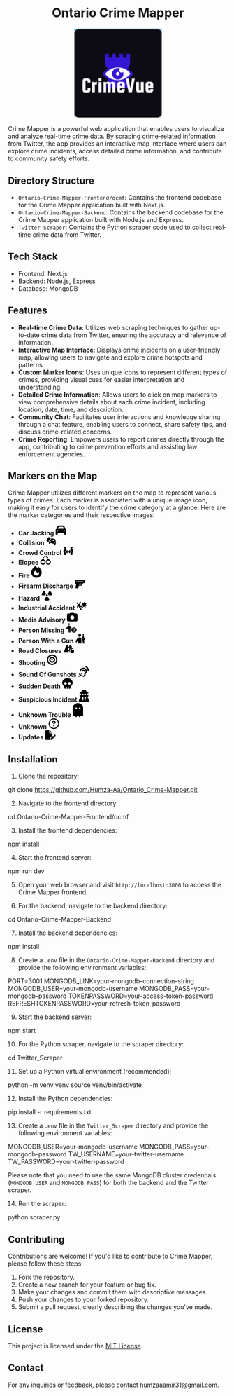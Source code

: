 <h1 align="center">Ontario Crime Mapper</h1>

<p align="center">
  <img src="/Ontario-Crime-Mapper-Frontend/ocmf/public/Logo.png" alt="Project Logo" width="200">
</p>

Crime Mapper is a powerful web application that enables users to visualize and analyze real-time crime data. By scraping crime-related information from Twitter, the app provides an interactive map interface where users can explore crime incidents, access detailed crime information, and contribute to community safety efforts.

## Directory Structure

- `Ontario-Crime-Mapper-Frontend/ocmf`: Contains the frontend codebase for the Crime Mapper application built with Next.js.
- `Ontario-Crime-Mapper-Backend`: Contains the backend codebase for the Crime Mapper application built with Node.js and Express.
- `Twitter_Scraper`: Contains the Python scraper code used to collect real-time crime data from Twitter.

## Tech Stack

- Frontend: Next.js
- Backend: Node.js, Express
- Database: MongoDB

## Features

- **Real-time Crime Data**: Utilizes web scraping techniques to gather up-to-date crime data from Twitter, ensuring the accuracy and relevance of information.
- **Interactive Map Interface**: Displays crime incidents on a user-friendly map, allowing users to navigate and explore crime hotspots and patterns.
- **Custom Marker Icons**: Uses unique icons to represent different types of crimes, providing visual cues for easier interpretation and understanding.
- **Detailed Crime Information**: Allows users to click on map markers to view comprehensive details about each crime incident, including location, date, time, and description.
- **Community Chat**: Facilitates user interactions and knowledge sharing through a chat feature, enabling users to connect, share safety tips, and discuss crime-related concerns.
- **Crime Reporting**: Empowers users to report crimes directly through the app, contributing to crime prevention efforts and assisting law enforcement agencies.

## Markers on the Map

Crime Mapper utilizes different markers on the map to represent various types of crimes. Each marker is associated with a unique image icon, making it easy for users to identify the crime category at a glance. Here are the marker categories and their respective images:

- **Car Jacking** <img src="/Ontario-Crime-Mapper-Frontend/ocmf/public/Icon_Images/Car_Jacking.svg" alt="Theft Icon" width="24" style="fill: white">
- **Collision** <img src="/Ontario-Crime-Mapper-Frontend/ocmf/public/Icon_Images/Collision.svg" alt="Assault Icon" width="24" style="fill: white">
- **Crowd Control** <img src="/Ontario-Crime-Mapper-Frontend/ocmf/public/Icon_Images/Crowd_Control.svg" alt="Burglary Icon" width="24" style="fill: white">
- **Elopee** <img src="/Ontario-Crime-Mapper-Frontend/ocmf/public/Icon_Images/Elopee.svg" alt="Robbery Icon" width="24" style="fill: white">
- **Fire** <img src="/Ontario-Crime-Mapper-Frontend/ocmf/public/Icon_Images/Fire.svg" alt="Vandalism Icon" width="24" style="fill: white">
- **Firearm Discharge** <img src="/Ontario-Crime-Mapper-Frontend/ocmf/public/Icon_Images/Firearm_Discharge.svg" alt="Drug-related Icon" width="24" style="fill: white">
- **Hazard** <img src="/Ontario-Crime-Mapper-Frontend/ocmf/public/Icon_Images/Hazard.svg" alt="Other Icon" width="24" style="fill: white">
- **Industrial Accident** <img src="/Ontario-Crime-Mapper-Frontend/ocmf/public/Icon_Images/Industrial_Accident.svg" alt="Other Icon" width="24" style="fill: white">
- **Media Advisory** <img src="/Ontario-Crime-Mapper-Frontend/ocmf/public/Icon_Images/Media_Advisory.svg" alt="Other Icon" width="24" style="fill: white">
- **Person Missing** <img src="/Ontario-Crime-Mapper-Frontend/ocmf/public/Icon_Images/Person_Missing.svg" alt="Other Icon" width="24" style="fill: white">
- **Person With a Gun** <img src="/Ontario-Crime-Mapper-Frontend/ocmf/public/Icon_Images/Person_With_A_Gun.svg" alt="Other Icon" width="24" style="fill: white">
- **Road Closures** <img src="/Ontario-Crime-Mapper-Frontend/ocmf/public/Icon_Images/Road_Closures.svg" alt="Other Icon" width="24" style="fill: white">
- **Shooting** <img src="/Ontario-Crime-Mapper-Frontend/ocmf/public/Icon_Images/Shooting.svg" alt="Other Icon" width="24" style="fill: white">
- **Sound Of Gunshots** <img src="/Ontario-Crime-Mapper-Frontend/ocmf/public/Icon_Images/Sound_Of_GunShot.svg" alt="Other Icon" width="24" style="fill: white">
- **Sudden Death** <img src="/Ontario-Crime-Mapper-Frontend/ocmf/public/Icon_Images/Sudden_Death.svg" alt="Other Icon" width="24" style="fill: white">
- **Suspicious Incident** <img src="/Ontario-Crime-Mapper-Frontend/ocmf/public/Icon_Images/Suspicious_Incident.svg" alt="Other Icon" width="24" style="fill: white">
- **Unknown Trouble** <img src="/Ontario-Crime-Mapper-Frontend/ocmf/public/Icon_Images/Unknown_Trouble.svg" alt="Other Icon" width="24" style="fill: white">
- **Unknown** <img src="/Ontario-Crime-Mapper-Frontend/ocmf/public/Icon_Images/Unknown.svg" alt="Other Icon" width="24" style="fill: white">
- **Updates** <img src="/Ontario-Crime-Mapper-Frontend/ocmf/public/Icon_Images/Update.svg" alt="Other Icon" width="24" style="fill: white">

## Installation

1. Clone the repository:

git clone https://github.com/Humza-Aa/Ontario_Crime-Mapper.git

2. Navigate to the frontend directory:

cd Ontario-Crime-Mapper-Frontend/ocmf

3. Install the frontend dependencies:

npm install

4. Start the frontend server:

npm run dev

5. Open your web browser and visit `http://localhost:3000` to access the Crime Mapper frontend.

6. For the backend, navigate to the backend directory:

cd Ontario-Crime-Mapper-Backend

7. Install the backend dependencies:

npm install

8. Create a `.env` file in the `Ontario-Crime-Mapper-Backend` directory and provide the following environment variables:

PORT=3001
MONGODB_LINK=your-mongodb-connection-string
MONGODB_USER=your-mongodb-username
MONGODB_PASS=your-mongodb-password
TOKENPASSWORD=your-access-token-password
REFRESHTOKENPASSWORD=your-refresh-token-password

9. Start the backend server:

npm start

10. For the Python scraper, navigate to the scraper directory:

cd Twitter_Scraper

11. Set up a Python virtual environment (recommended):

python -m venv venv
source venv/bin/activate

12. Install the Python dependencies:

pip install -r requirements.txt

13. Create a `.env` file in the `Twitter_Scraper` directory and provide the following environment variables:

MONGODB_USER=your-mongodb-username
MONGODB_PASS=your-mongodb-password
TW_USERNAME=your-twitter-username
TW_PASSWORD=your-twitter-password  

Please note that you need to use the same MongoDB cluster credentials (`MONGODB_USER` and `MONGODB_PASS`) for both the backend and the Twitter scraper.

14. Run the scraper:

python scraper.py

## Contributing

Contributions are welcome! If you'd like to contribute to Crime Mapper, please follow these steps:

1. Fork the repository.
2. Create a new branch for your feature or bug fix.
3. Make your changes and commit them with descriptive messages.
4. Push your changes to your forked repository.
5. Submit a pull request, clearly describing the changes you've made.

## License

This project is licensed under the [MIT License](LICENSE).

## Contact

For any inquiries or feedback, please contact [humzaaamir31@gmail.com](mailto:humzaaamir31@gmail.com).



